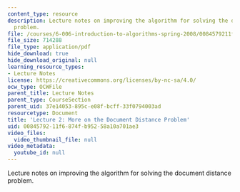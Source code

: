 ```yaml
---
content_type: resource
description: Lecture notes on improving the algorithm for solving the document distance
  problem.
file: /courses/6-006-introduction-to-algorithms-spring-2008/0084579211f6874fb95258a10a701ae3_lec2.pdf
file_size: 714288
file_type: application/pdf
hide_download: true
hide_download_original: null
learning_resource_types:
- Lecture Notes
license: https://creativecommons.org/licenses/by-nc-sa/4.0/
ocw_type: OCWFile
parent_title: Lecture Notes
parent_type: CourseSection
parent_uid: 37e14053-895c-e08f-bcff-33f0794003ad
resourcetype: Document
title: 'Lecture 2: More on the Document Distance Problem'
uid: 00845792-11f6-874f-b952-58a10a701ae3
video_files:
  video_thumbnail_file: null
video_metadata:
  youtube_id: null
---
```

Lecture notes on improving the algorithm for solving the document distance problem.